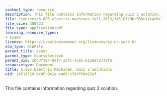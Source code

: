 ```yaml
---
content_type: resource
description: This file contains information regarding quiz 2 solution.
file: /courses/6-685-electric-machines-fall-2013/14518729bc059e1ec4d6c36cf6de97af_MIT6_685F13_quiz02ans.pdf
file_size: 350223
file_type: application/pdf
learning_resource_types:
- Exams
license: https://creativecommons.org/licenses/by-nc-sa/4.0/
ocw_type: OCWFile
parent_title: Exams
parent_type: CourseSection
parent_uid: cb43f394-88f7-22fc-3c65-612ee72731f0
resourcetype: Document
title: 6.685 Electric Machines, Quiz 2 Solutions
uid: 14518729-bc05-9e1e-c4d6-c36cf6de97af
---
```

This file contains information regarding quiz 2 solution.